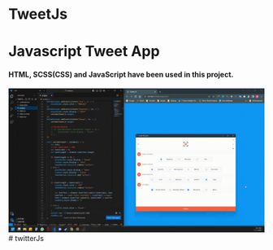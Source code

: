 # TweetJs

<h1>Javascript Tweet App</h1>

<h4>HTML, SCSS(CSS) and JavaScript have been used in this project.</h4>

<img src="./screen.gif">
# twitterJs
